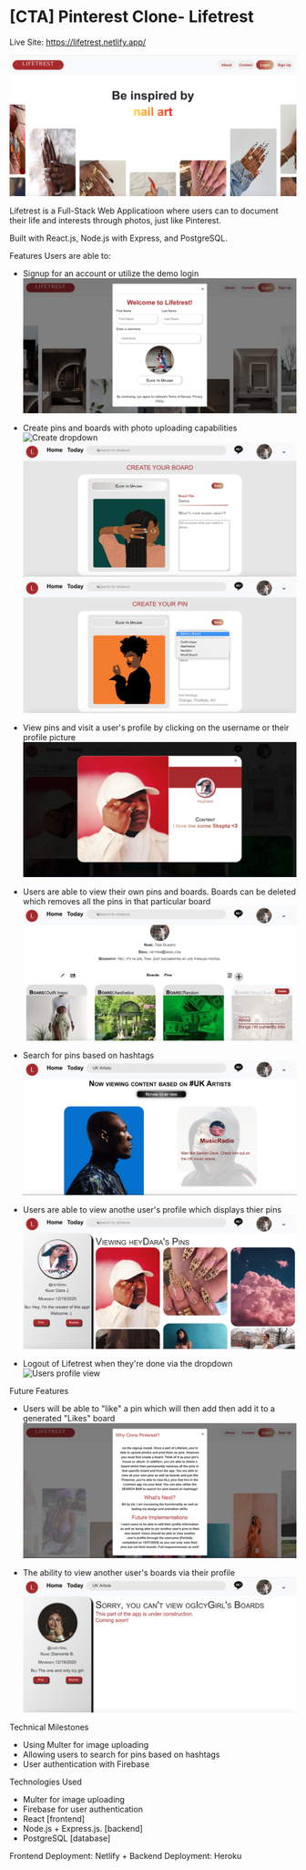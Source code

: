 # [CTA] Pinterest Clone- Lifetrest

Live Site: https://lifetrest.netlify.app/

![Livetrest landing page](readmeImages/landingPageOne.png)

Lifetrest is a Full-Stack Web Applicatioon where users can to document their life and interests through photos, just like Pinterest. 

Built with React.js, Node.js with Express, and PostgreSQL.

Features
Users are able to:

- Signup for an account or utilize the demo login
![Signup](readmeImages/signupThree.png)

- Create pins and boards with photo uploading capabilities
![Create dropdown](readmeImages/userfeedFour.png)
![Create pin](readmeImages/createboardFive.png)
![Create board](readmeImages/createpinSix.png)

- View pins and visit a user's profile by clicking on the username or their profile picture
![view pin](readmeImages/viewpinSeven.png)

- Users are able to view their own pins and boards. Boards can be deleted which removes all the pins in that particular board
![Delete board](readmeImages/deleteBoardsTen.png)

- Search for pins based on hashtags
![Search feature](readmeImages/searchFeatureNine.png)

- Users are able to view anothe user's profile which displays thier pins 
![Users profile view](readmeImages/viewuserprofileEight.png)

- Logout of Lifetrest when they're done via the dropdown 
![Users profile view](readmeImages/loggingoutEleven.png)



Future Features
- Users will be able to "like" a pin which will then add then add it to a generated "Likes" board 
![about](readmeImages/aboutTwo.png)

- The ability to view another user's boards via their profile
![future implementations](readmeImages/comingsoonTwelve.png)

Technical Milestones
- Using Multer for image uploading 
- Allowing users to search for pins based on hashtags
- User authentication with Firebase

Technologies Used
- Multer for image uploading 
- Firebase for user authentication 
- React [frontend]
- Node.js + Express.js. [backend] 
- PostgreSQL [database]


Frontend Deployment: Netlify + Backend Deployment: Heroku
